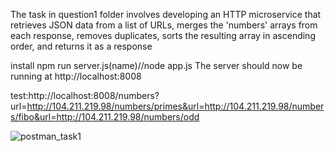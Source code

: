 The task in question1 folder involves developing an HTTP microservice that retrieves JSON data from a list of URLs, merges the 'numbers' arrays from each response, removes duplicates, sorts the resulting array in ascending order, and returns it as a response

install npm
run server.js(name)//node app.js
The server should now be running at http://localhost:8008


test:http://localhost:8008/numbers?url=http://104.211.219.98/numbers/primes&url=http://104.211.219.98/numbers/fibo&url=http://104.211.219.98/numbers/odd

![postman_task1](https://github.com/jithendhar1435/20311A1204/assets/92565190/99220dc4-e535-4666-8713-402e1d7f9521)
